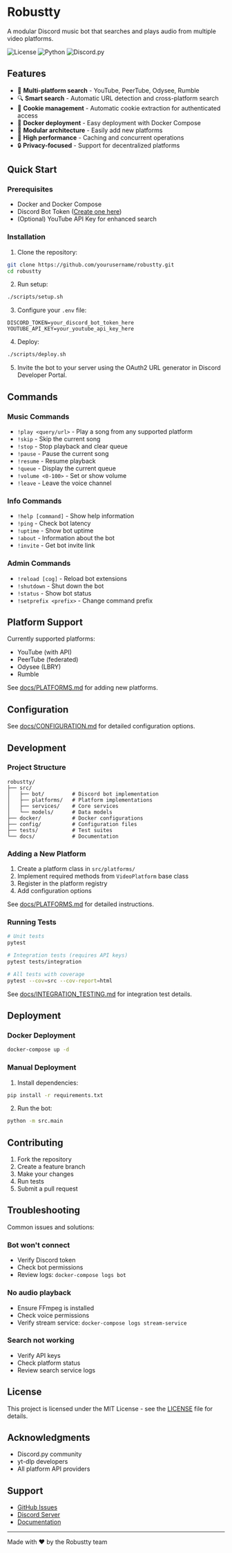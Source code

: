 # Robustty

A modular Discord music bot that searches and plays audio from multiple video platforms.

![License](https://img.shields.io/badge/license-MIT-blue.svg)
![Python](https://img.shields.io/badge/python-3.11+-blue.svg)
![Discord.py](https://img.shields.io/badge/discord.py-2.3.2-blue.svg)

## Features

- 🎵 **Multi-platform search** - YouTube, PeerTube, Odysee, Rumble
- 🔍 **Smart search** - Automatic URL detection and cross-platform search
- 🍪 **Cookie management** - Automatic cookie extraction for authenticated access
- 🐳 **Docker deployment** - Easy deployment with Docker Compose
- 🔌 **Modular architecture** - Easily add new platforms
- 🚀 **High performance** - Caching and concurrent operations
- 🔒 **Privacy-focused** - Support for decentralized platforms

## Quick Start

### Prerequisites

- Docker and Docker Compose
- Discord Bot Token ([Create one here](https://discord.com/developers/applications))
- (Optional) YouTube API Key for enhanced search

### Installation

1. Clone the repository:
```bash
git clone https://github.com/yourusername/robustty.git
cd robustty
```

2. Run setup:
```bash
./scripts/setup.sh
```

3. Configure your `.env` file:
```env
DISCORD_TOKEN=your_discord_bot_token_here
YOUTUBE_API_KEY=your_youtube_api_key_here
```

4. Deploy:
```bash
./scripts/deploy.sh
```

5. Invite the bot to your server using the OAuth2 URL generator in Discord Developer Portal.

## Commands

### Music Commands

- `!play <query/url>` - Play a song from any supported platform
- `!skip` - Skip the current song
- `!stop` - Stop playback and clear queue
- `!pause` - Pause the current song
- `!resume` - Resume playback
- `!queue` - Display the current queue
- `!volume <0-100>` - Set or show volume
- `!leave` - Leave the voice channel

### Info Commands

- `!help [command]` - Show help information
- `!ping` - Check bot latency
- `!uptime` - Show bot uptime
- `!about` - Information about the bot
- `!invite` - Get bot invite link

### Admin Commands

- `!reload [cog]` - Reload bot extensions
- `!shutdown` - Shut down the bot
- `!status` - Show bot status
- `!setprefix <prefix>` - Change command prefix

## Platform Support

Currently supported platforms:
- YouTube (with API)
- PeerTube (federated)
- Odysee (LBRY)
- Rumble

See [docs/PLATFORMS.md](docs/PLATFORMS.md) for adding new platforms.

## Configuration

See [docs/CONFIGURATION.md](docs/CONFIGURATION.md) for detailed configuration options.

## Development

### Project Structure

```
robustty/
├── src/
│   ├── bot/         # Discord bot implementation
│   ├── platforms/   # Platform implementations
│   ├── services/    # Core services
│   └── models/      # Data models
├── docker/          # Docker configurations
├── config/          # Configuration files
├── tests/           # Test suites
└── docs/            # Documentation
```

### Adding a New Platform

1. Create a platform class in `src/platforms/`
2. Implement required methods from `VideoPlatform` base class
3. Register in the platform registry
4. Add configuration options

See [docs/PLATFORMS.md](docs/PLATFORMS.md) for detailed instructions.

### Running Tests

```bash
# Unit tests
pytest

# Integration tests (requires API keys)
pytest tests/integration

# All tests with coverage
pytest --cov=src --cov-report=html
```

See [docs/INTEGRATION_TESTING.md](docs/INTEGRATION_TESTING.md) for integration test details.

## Deployment

### Docker Deployment

```bash
docker-compose up -d
```

### Manual Deployment

1. Install dependencies:
```bash
pip install -r requirements.txt
```

2. Run the bot:
```bash
python -m src.main
```

## Contributing

1. Fork the repository
2. Create a feature branch
3. Make your changes
4. Run tests
5. Submit a pull request

## Troubleshooting

Common issues and solutions:

### Bot won't connect
- Verify Discord token
- Check bot permissions
- Review logs: `docker-compose logs bot`

### No audio playback
- Ensure FFmpeg is installed
- Check voice permissions
- Verify stream service: `docker-compose logs stream-service`

### Search not working
- Verify API keys
- Check platform status
- Review search service logs

## License

This project is licensed under the MIT License - see the [LICENSE](LICENSE) file for details.

## Acknowledgments

- Discord.py community
- yt-dlp developers
- All platform API providers

## Support

- [GitHub Issues](https://github.com/yourusername/robustty/issues)
- [Discord Server](https://discord.gg/yoursupportserver)
- [Documentation](docs/)

---

Made with ❤️ by the Robustty team